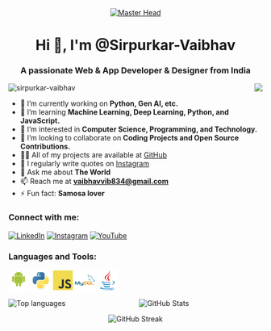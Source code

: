 <div align="center">
  <a href="https://github.com/Sirpurkar-Vaibhav">
    <img src="https://media.licdn.com/dms/image/v2/D4D16AQFrTv0Gkxl0bA/profile-displaybackgroundimage-shrink_200_800/profile-displaybackgroundimage-shrink_200_800/0/1715194780629?e=2147483647&v=beta&t=-Z8pNCW9WIjQUqQVWrL1bhfxrTG4iTRG2L0McfWrsM4" alt="Master Head" />
  </a>
</div>


<h1 align="center">Hi 👋, I'm @Sirpurkar-Vaibhav</h1>
<h3 align="center">A passionate Web & App Developer & Designer from India</h3>
<img align="right" src="https://raw.githubusercontent.com/codePerfectPlus/codeperfectplus/master/assets/img/programmer.gif" style="max-width: 100%; display: inline-block;" data-target="animated-image.originalImage">

<p align="left"> <img src="https://komarev.com/ghpvc/?username=sirpurkar-vaibhav&label=Profile%20views&color=0e75b6&style=flat" alt="sirpurkar-vaibhav" /> </p>

- 🔭 I’m currently working on **Python, Gen AI, etc.**
- 🌱 I’m learning **Machine Learning, Deep Learning, Python, and JavaScript.**
- 👀 I’m interested in **Computer Science, Programming, and Technology.**
- 💞️ I’m looking to collaborate on **Coding Projects and Open Source Contributions.**
- 👨‍💻 All of my projects are available at [GitHub](https://github.com/Sirpurkar-Vaibhav)
- 📝 I regularly write quotes on [Instagram](https://www.instagram.com/vvquotationworld/)
- 💬 Ask me about **The World**
- 📫 Reach me at **vaibhavvib834@gmail.com**
- ⚡ Fun fact: **Samosa lover**

<h3 align="left">Connect with me:</h3>
<p align="left">
<a href="https://linkedin.com/in/sirpurkar-vaibhav" target="blank"><img align="center" src="https://raw.githubusercontent.com/rahuldkjain/github-profile-readme-generator/master/src/images/icons/Social/linked-in-alt.svg" alt="LinkedIn" height="30" width="40" /></a>
<a href="https://www.instagram.com/vvquotationworld/" target="blank"><img align="center" src="https://raw.githubusercontent.com/rahuldkjain/github-profile-readme-generator/master/src/images/icons/Social/instagram.svg" alt="Instagram" height="30" width="40" /></a>
<a href="https://www.youtube.com/@vv_videos-c2r" target="blank"><img align="center" src="https://raw.githubusercontent.com/rahuldkjain/github-profile-readme-generator/master/src/images/icons/Social/youtube.svg" alt="YouTube" height="30" width="40" /></a>
</p>

<h3 align="left">Languages and Tools:</h3>
<p align="left">
<a href="https://developer.android.com" target="_blank" rel="noreferrer"><img src="https://raw.githubusercontent.com/devicons/devicon/master/icons/android/android-original-wordmark.svg" alt="Android" width="40" height="40"/></a>
<a href="https://www.python.org" target="_blank" rel="noreferrer"><img src="https://raw.githubusercontent.com/devicons/devicon/master/icons/python/python-original.svg" alt="Python" width="40" height="40"/></a>
<a href="https://www.javascript.com" target="_blank" rel="noreferrer"><img src="https://raw.githubusercontent.com/devicons/devicon/master/icons/javascript/javascript-original.svg" alt="JavaScript" width="40" height="40"/></a>
<a href="https://www.mysql.com/" target="_blank" rel="noreferrer"><img src="https://raw.githubusercontent.com/devicons/devicon/master/icons/mysql/mysql-original-wordmark.svg" alt="MySQL" width="40" height="40"/></a>
<a href="https://www.java.com" target="_blank" rel="noreferrer"><img src="https://raw.githubusercontent.com/devicons/devicon/master/icons/java/java-original.svg" alt="Java" width="40" height="40"/></a>
<!-- Add more languages/tools as needed -->
</p>

<p align="left">
<img align="left" src="https://github-readme-stats.vercel.app/api/top-langs?username=sirpurkar-vaibhav&show_icons=true&locale=en&layout=compact" alt="Top languages" />
</p>

<p align="center">
<img src="https://github-readme-stats.vercel.app/api?username=sirpurkar-vaibhav&show_icons=true&locale=en" alt="GitHub Stats" />
</p>

<p align="center">
<img src="https://github-readme-streak-stats.herokuapp.com/?user=sirpurkar-vaibhav" alt="GitHub Streak" />
</p>
